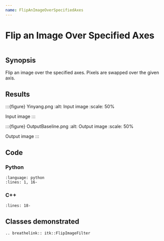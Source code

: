 ```yaml
---
name: FlipAnImageOverSpecifiedAxes
---
```


# Flip an Image Over Specified Axes

```{index} single: FlipImageFilter single: flip
```

## Synopsis

Flip an image over the specified axes.  Pixels are swapped over the given axis.

## Results

:::{figure} Yinyang.png
:alt: Input image
:scale: 50%

Input image
:::

:::{figure} OutputBaseline.png
:alt: Output image
:scale: 50%

Output image
:::

## Code

### Python

```{literalinclude} Code.py
:language: python
:lines: 1, 16-
```

### C++

```{literalinclude} Code.cxx
:lines: 18-
```

## Classes demonstrated

```{eval-rst}
.. breathelink:: itk::FlipImageFilter
```
